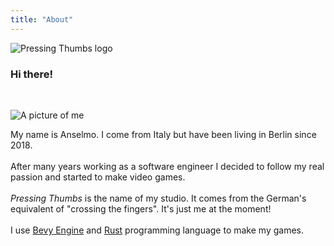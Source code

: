 ```yaml
---
title: "About"
---
```


![Pressing Thumbs logo](./logo_with_text.png)

### Hi there!

<br>

![A picture of me](./photo.png)

My name is Anselmo. I come from Italy but have been living in Berlin since 2018.
<br>
<br>
After many years working as a software engineer I decided to follow my real passion
and started to make video games.
<br>
<br>
_Pressing Thumbs_ is the name of my studio. It comes from the German's equivalent
of "crossing the fingers". It's just me at the moment!
<br>
<br>
I use [Bevy Engine](https://bevyengine.org) and [Rust](https://rust-lang.org) programming language to make my games.
